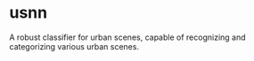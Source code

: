 # usnn
A robust classifier for urban scenes, capable of recognizing and categorizing various urban scenes.
